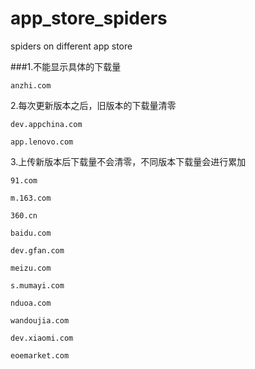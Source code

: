 app_store_spiders
=================
spiders on different app store

###1.不能显示具体的下载量

	anzhi.com
	
2.每次更新版本之后，旧版本的下载量清零
	
	dev.appchina.com
	
	app.lenovo.com
	
3.上传新版本后下载量不会清零，不同版本下载量会进行累加
	
	91.com
	
	m.163.com
	
	360.cn
	
	baidu.com
	
	dev.gfan.com
	
	meizu.com
	
	s.mumayi.com
	
	nduoa.com
	
	wandoujia.com
	
	dev.xiaomi.com
	
	eoemarket.com
	
